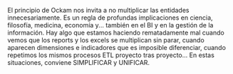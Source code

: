 ﻿---
UniqueId: FCpimotIrV
Title: Principio de parsimonia
Url: blog/ockam.html
Date: 2016-09-05T00:00:00.0000000
Description: "El principio de Ockam nos invita a no multiplicar las entidades innecesariamente. Es un regla de profundas implicaciones en ciencia, filosofía, medicina, economía y..."
Image: ockam.jpeg
Id: 0

---
El principio de Ockam nos invita a no multiplicar las entidades innecesariamente. Es un regla de profundas implicaciones en ciencia, filosofía, medicina, economía y... también en el BI y en la gestión de la información. Hay algo que estamos haciendo rematadamente mal cuando vemos que los reports y los excels se multiplican sin parar, cuando aparecen dimensiones e indicadores que es imposible diferenciar, cuando repetimos los mismos procesos ETL proyecto tras proyecto... En estas situaciones, conviene SIMPLIFICAR y UNIFICAR.